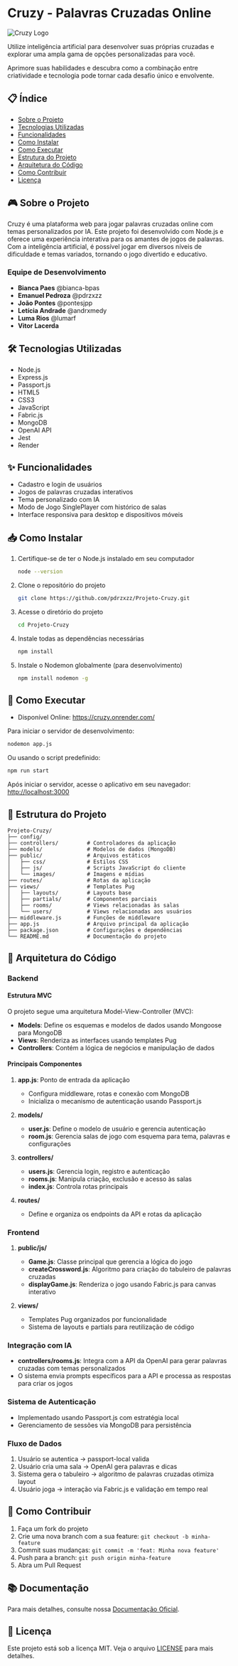 # Cruzy - Palavras Cruzadas Online

![Cruzy Logo](public/stylesheets/images/logo.png)

Utilize inteligência artificial para desenvolver suas próprias cruzadas e explorar uma ampla gama de opções personalizadas para você.

Aprimore suas habilidades e descubra como a combinação entre criatividade e tecnologia pode tornar cada desafio único e envolvente.

## 📋 Índice

- [Sobre o Projeto](#sobre-o-projeto)
- [Tecnologias Utilizadas](#tecnologias-utilizadas)
- [Funcionalidades](#funcionalidades)
- [Como Instalar](#como-instalar)
- [Como Executar](#como-executar)
- [Estrutura do Projeto](#estrutura-do-projeto)
- [Arquitetura do Código](#arquitetura-do-código)
- [Como Contribuir](#como-contribuir)
- [Licença](#licença)

## 🎮 Sobre o Projeto

Cruzy é uma plataforma web para jogar palavras cruzadas online com temas personalizados por IA. Este projeto foi desenvolvido com Node.js e oferece uma experiência interativa para os amantes de jogos de palavras. Com a inteligência artificial, é possível jogar em diversos níveis de dificuldade e temas variados, tornando o jogo divertido e educativo.

### Equipe de Desenvolvimento

- **Bianca Paes** @bianca-bpas
- **Emanuel Pedroza** @pdrzxzz
- **João Pontes** @pontesjpp
- **Letícia Andrade** @andrxmedy
- **Luma Rios** @lumarf
- **Vitor Lacerda**

## 🛠 Tecnologias Utilizadas

- Node.js
- Express.js
- Passport.js
- HTML5
- CSS3
- JavaScript
- Fabric.js
- MongoDB
- OpenAI API
- Jest
- Render

## ✨ Funcionalidades

- Cadastro e login de usuários
- Jogos de palavras cruzadas interativos
- Tema personalizado com IA
- Modo de Jogo SinglePlayer com histórico de salas
- Interface responsiva para desktop e dispositivos móveis

## 📥 Como Instalar

1. Certifique-se de ter o Node.js instalado em seu computador
   ```bash
   node --version
   ```

2. Clone o repositório do projeto
   ```bash
   git clone https://github.com/pdrzxzz/Projeto-Cruzy.git
   ```

3. Acesse o diretório do projeto
   ```bash
   cd Projeto-Cruzy
   ```

4. Instale todas as dependências necessárias
   ```bash
   npm install
   ```

5. Instale o Nodemon globalmente (para desenvolvimento)
   ```bash
   npm install nodemon -g
   ```

## 🚀 Como Executar

- Disponível Online: https://cruzy.onrender.com/

Para iniciar o servidor de desenvolvimento:

```bash
nodemon app.js
```

Ou usando o script predefinido:

```bash
npm run start
```

Após iniciar o servidor, acesse o aplicativo em seu navegador:
[http://localhost:3000](http://localhost:3000)

## 📁 Estrutura do Projeto

```
Projeto-Cruzy/
├── config/
├── controllers/         # Controladores da aplicação
├── models/              # Modelos de dados (MongoDB)
├── public/              # Arquivos estáticos
│   ├── css/             # Estilos CSS
│   ├── js/              # Scripts JavaScript do cliente
│   └── images/          # Imagens e mídias
├── routes/              # Rotas da aplicação
├── views/               # Templates Pug
│   ├── layouts/         # Layouts base
│   ├── partials/        # Componentes parciais
│   ├── rooms/           # Views relacionadas às salas
│   └── users/           # Views relacionadas aos usuários
├── middleware.js        # Funções de middleware
├── app.js               # Arquivo principal da aplicação
├── package.json         # Configurações e dependências
└── README.md            # Documentação do projeto
```

## 🔧 Arquitetura do Código

### Backend

#### Estrutura MVC
O projeto segue uma arquitetura Model-View-Controller (MVC):
- **Models**: Define os esquemas e modelos de dados usando Mongoose para MongoDB
- **Views**: Renderiza as interfaces usando templates Pug
- **Controllers**: Contém a lógica de negócios e manipulação de dados

#### Principais Componentes

1. **app.js**: Ponto de entrada da aplicação
   - Configura middleware, rotas e conexão com MongoDB
   - Inicializa o mecanismo de autenticação usando Passport.js

2. **models/**
   - **user.js**: Define o modelo de usuário e gerencia autenticação
   - **room.js**: Gerencia salas de jogo com esquema para tema, palavras e configurações

3. **controllers/**
   - **users.js**: Gerencia login, registro e autenticação
   - **rooms.js**: Manipula criação, exclusão e acesso às salas
   - **index.js**: Controla rotas principais

4. **routes/**
   - Define e organiza os endpoints da API e rotas da aplicação

### Frontend

1. **public/js/**
   - **Game.js**: Classe principal que gerencia a lógica do jogo
   - **createCrossword.js**: Algoritmo para criação do tabuleiro de palavras cruzadas
   - **displayGame.js**: Renderiza o jogo usando Fabric.js para canvas interativo

2. **views/**
   - Templates Pug organizados por funcionalidade
   - Sistema de layouts e partials para reutilização de código

### Integração com IA

- **controllers/rooms.js**: Integra com a API da OpenAI para gerar palavras cruzadas com temas personalizados
- O sistema envia prompts específicos para a API e processa as respostas para criar os jogos

### Sistema de Autenticação

- Implementado usando Passport.js com estratégia local
- Gerenciamento de sessões via MongoDB para persistência

### Fluxo de Dados

1. Usuário se autentica → passport-local valida
2. Usuário cria uma sala → OpenAI gera palavras e dicas
3. Sistema gera o tabuleiro → algoritmo de palavras cruzadas otimiza layout
4. Usuário joga → interação via Fabric.js e validação em tempo real

## 🤝 Como Contribuir

1. Faça um fork do projeto
2. Crie uma nova branch com a sua feature: `git checkout -b minha-feature`
3. Commit suas mudanças: `git commit -m 'feat: Minha nova feature'`
4. Push para a branch: `git push origin minha-feature`
5. Abra um Pull Request

## 📚 Documentação

Para mais detalhes, consulte nossa [Documentação Oficial](https://docs.google.com/document/d/1JyKNSJcvwg3tDUKqbK3uDbGl7hSoqT--c2qsRwEY06o/edit?usp=drive_link).

## 📝 Licença

Este projeto está sob a licença MIT. Veja o arquivo [LICENSE](LICENSE) para mais detalhes.


